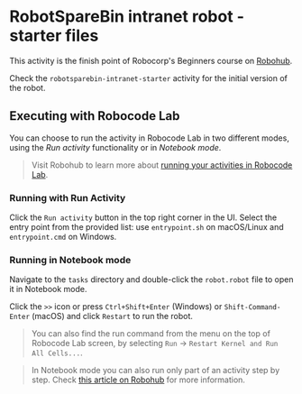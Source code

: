 # RobotSpareBin intranet robot - starter files

This activity is the finish point of Robocorp's Beginners course on [Robohub](https://hub.robocorp.com/).

Check the `robotsparebin-intranet-starter` activity for the initial version of the robot.

## Executing with Robocode Lab

You can choose to run the activity in Robocode Lab in two different modes, using the _Run activity_ functionality or in _Notebook mode_.

> Visit Robohub to learn more about [running your activities in Robocode Lab](https://hub.robocorp.com/knowledge-base/articles/running-robots-in-robocode-lab/).

### Running with Run Activity

Click the `Run activity` button in the top right corner in the UI.
Select the entry point from the provided list: use `entrypoint.sh` on macOS/Linux and `entrypoint.cmd` on Windows.

### Running in Notebook mode

Navigate to the `tasks` directory and double-click the `robot.robot` file to open it in Notebook mode.

Click the `>>` icon or press `Ctrl+Shift+Enter` (Windows) or `Shift-Command-Enter` (macOS) and click `Restart` to run the robot.

> You can also find the run command from the menu on the top of Robocode Lab screen, by selecting `Run` -> `Restart Kernel and Run All Cells...`.

> In Notebook mode you can also run only part of an activity step by step. Check [this article on Robohub](https://hub.robocorp.com/knowledge-base/articles/running-robots-in-robocode-lab/) for more information.
